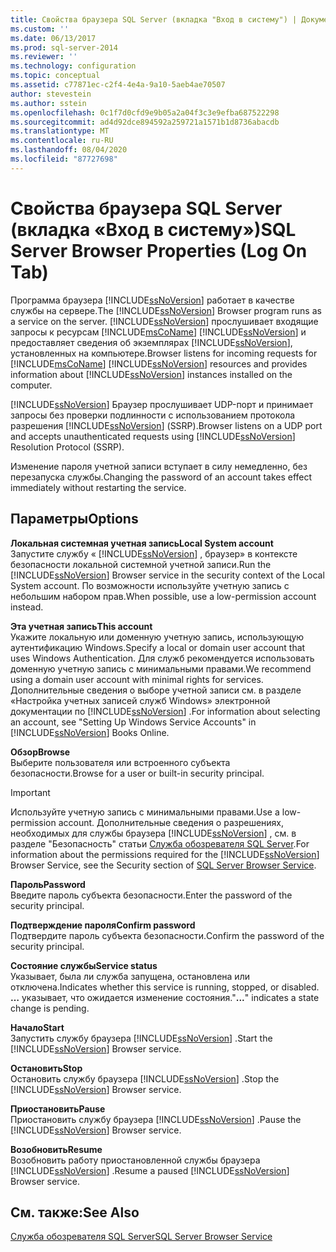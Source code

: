 ```yaml
---
title: Свойства браузера SQL Server (вкладка "Вход в систему") | Документы Майкрософт
ms.custom: ''
ms.date: 06/13/2017
ms.prod: sql-server-2014
ms.reviewer: ''
ms.technology: configuration
ms.topic: conceptual
ms.assetid: c77871ec-c2f4-4e4a-9a10-5aeb4ae70507
author: stevestein
ms.author: sstein
ms.openlocfilehash: 0c1f7d0cfd9e9b05a2a04f3c3e9efba687522298
ms.sourcegitcommit: ad4d92dce894592a259721a1571b1d8736abacdb
ms.translationtype: MT
ms.contentlocale: ru-RU
ms.lasthandoff: 08/04/2020
ms.locfileid: "87727698"
---
```

# <a name="sql-server-browser-properties-log-on-tab"></a><span data-ttu-id="54f2f-102">Свойства браузера SQL Server (вкладка «Вход в систему»)</span><span class="sxs-lookup"><span data-stu-id="54f2f-102">SQL Server Browser Properties (Log On Tab)</span></span>
  <span data-ttu-id="54f2f-103">Программа браузера [!INCLUDE[ssNoVersion](../../includes/ssnoversion-md.md)] работает в качестве службы на сервере.</span><span class="sxs-lookup"><span data-stu-id="54f2f-103">The [!INCLUDE[ssNoVersion](../../includes/ssnoversion-md.md)] Browser program runs as a service on the server.</span></span> [!INCLUDE[ssNoVersion](../../includes/ssnoversion-md.md)] <span data-ttu-id="54f2f-104">прослушивает входящие запросы к ресурсам [!INCLUDE[msCoName](../../includes/msconame-md.md)] [!INCLUDE[ssNoVersion](../../includes/ssnoversion-md.md)] и предоставляет сведения об экземплярах [!INCLUDE[ssNoVersion](../../includes/ssnoversion-md.md)], установленных на компьютере.</span><span class="sxs-lookup"><span data-stu-id="54f2f-104">Browser listens for incoming requests for [!INCLUDE[msCoName](../../includes/msconame-md.md)] [!INCLUDE[ssNoVersion](../../includes/ssnoversion-md.md)] resources and provides information about [!INCLUDE[ssNoVersion](../../includes/ssnoversion-md.md)] instances installed on the computer.</span></span>  
  
 [!INCLUDE[ssNoVersion](../../includes/ssnoversion-md.md)] <span data-ttu-id="54f2f-105">Браузер прослушивает UDP-порт и принимает запросы без проверки подлинности с использованием протокола разрешения [!INCLUDE[ssNoVersion](../../includes/ssnoversion-md.md)] (SSRP).</span><span class="sxs-lookup"><span data-stu-id="54f2f-105">Browser listens on a UDP port and accepts unauthenticated requests using [!INCLUDE[ssNoVersion](../../includes/ssnoversion-md.md)] Resolution Protocol (SSRP).</span></span>  
  
 <span data-ttu-id="54f2f-106">Изменение пароля учетной записи вступает в силу немедленно, без перезапуска службы.</span><span class="sxs-lookup"><span data-stu-id="54f2f-106">Changing the password of an account takes effect immediately without restarting the service.</span></span>  
  
## <a name="options"></a><span data-ttu-id="54f2f-107">Параметры</span><span class="sxs-lookup"><span data-stu-id="54f2f-107">Options</span></span>  
 <span data-ttu-id="54f2f-108">**Локальная системная учетная запись**</span><span class="sxs-lookup"><span data-stu-id="54f2f-108">**Local System account**</span></span>  
 <span data-ttu-id="54f2f-109">Запустите службу « [!INCLUDE[ssNoVersion](../../includes/ssnoversion-md.md)] , браузер» в контексте безопасности локальной системной учетной записи.</span><span class="sxs-lookup"><span data-stu-id="54f2f-109">Run the [!INCLUDE[ssNoVersion](../../includes/ssnoversion-md.md)] Browser service in the security context of the Local System account.</span></span> <span data-ttu-id="54f2f-110">По возможности используйте учетную запись с небольшим набором прав.</span><span class="sxs-lookup"><span data-stu-id="54f2f-110">When possible, use a low-permission account instead.</span></span>  
  
 <span data-ttu-id="54f2f-111">**Эта учетная запись**</span><span class="sxs-lookup"><span data-stu-id="54f2f-111">**This account**</span></span>  
 <span data-ttu-id="54f2f-112">Укажите локальную или доменную учетную запись, использующую аутентификацию Windows.</span><span class="sxs-lookup"><span data-stu-id="54f2f-112">Specify a local or domain user account that uses Windows Authentication.</span></span> <span data-ttu-id="54f2f-113">Для служб рекомендуется использовать доменную учетную запись с минимальными правами.</span><span class="sxs-lookup"><span data-stu-id="54f2f-113">We recommend using a domain user account with minimal rights for services.</span></span> <span data-ttu-id="54f2f-114">Дополнительные сведения о выборе учетной записи см. в разделе «Настройка учетных записей служб Windows» электронной документации по [!INCLUDE[ssNoVersion](../../includes/ssnoversion-md.md)] .</span><span class="sxs-lookup"><span data-stu-id="54f2f-114">For information about selecting an account, see "Setting Up Windows Service Accounts" in [!INCLUDE[ssNoVersion](../../includes/ssnoversion-md.md)] Books Online.</span></span>  
  
 <span data-ttu-id="54f2f-115">**Обзор**</span><span class="sxs-lookup"><span data-stu-id="54f2f-115">**Browse**</span></span>  
 <span data-ttu-id="54f2f-116">Выберите пользователя или встроенного субъекта безопасности.</span><span class="sxs-lookup"><span data-stu-id="54f2f-116">Browse for a user or built-in security principal.</span></span>  
  
> [!IMPORTANT]  
>  <span data-ttu-id="54f2f-117">Используйте учетную запись с минимальными правами.</span><span class="sxs-lookup"><span data-stu-id="54f2f-117">Use a low-permission account.</span></span> <span data-ttu-id="54f2f-118">Дополнительные сведения о разрешениях, необходимых для службы браузера [!INCLUDE[ssNoVersion](../../includes/ssnoversion-md.md)] , см. в разделе "Безопасность" статьи [Служба обозревателя SQL Server](../../../2014/tools/configuration-manager/sql-server-browser-service.md).</span><span class="sxs-lookup"><span data-stu-id="54f2f-118">For information about the permissions required for the [!INCLUDE[ssNoVersion](../../includes/ssnoversion-md.md)] Browser Service, see the Security section of [SQL Server Browser Service](../../../2014/tools/configuration-manager/sql-server-browser-service.md).</span></span>  
  
 <span data-ttu-id="54f2f-119">**Пароль**</span><span class="sxs-lookup"><span data-stu-id="54f2f-119">**Password**</span></span>  
 <span data-ttu-id="54f2f-120">Введите пароль субъекта безопасности.</span><span class="sxs-lookup"><span data-stu-id="54f2f-120">Enter the password of the security principal.</span></span>  
  
 <span data-ttu-id="54f2f-121">**Подтверждение пароля**</span><span class="sxs-lookup"><span data-stu-id="54f2f-121">**Confirm password**</span></span>  
 <span data-ttu-id="54f2f-122">Подтвердите пароль субъекта безопасности.</span><span class="sxs-lookup"><span data-stu-id="54f2f-122">Confirm the password of the security principal.</span></span>  
  
 <span data-ttu-id="54f2f-123">**Состояние службы**</span><span class="sxs-lookup"><span data-stu-id="54f2f-123">**Service status**</span></span>  
 <span data-ttu-id="54f2f-124">Указывает, была ли служба запущена, остановлена или отключена.</span><span class="sxs-lookup"><span data-stu-id="54f2f-124">Indicates whether this service is running, stopped, or disabled.</span></span> <span data-ttu-id="54f2f-125">**…** указывает, что ожидается изменение состояния.</span><span class="sxs-lookup"><span data-stu-id="54f2f-125">"**...**" indicates a state change is pending.</span></span>  
  
 <span data-ttu-id="54f2f-126">**Начало**</span><span class="sxs-lookup"><span data-stu-id="54f2f-126">**Start**</span></span>  
 <span data-ttu-id="54f2f-127">Запустить службу браузера [!INCLUDE[ssNoVersion](../../includes/ssnoversion-md.md)] .</span><span class="sxs-lookup"><span data-stu-id="54f2f-127">Start the [!INCLUDE[ssNoVersion](../../includes/ssnoversion-md.md)] Browser service.</span></span>  
  
 <span data-ttu-id="54f2f-128">**Остановить**</span><span class="sxs-lookup"><span data-stu-id="54f2f-128">**Stop**</span></span>  
 <span data-ttu-id="54f2f-129">Остановить службу браузера [!INCLUDE[ssNoVersion](../../includes/ssnoversion-md.md)] .</span><span class="sxs-lookup"><span data-stu-id="54f2f-129">Stop the [!INCLUDE[ssNoVersion](../../includes/ssnoversion-md.md)] Browser service.</span></span>  
  
 <span data-ttu-id="54f2f-130">**Приостановить**</span><span class="sxs-lookup"><span data-stu-id="54f2f-130">**Pause**</span></span>  
 <span data-ttu-id="54f2f-131">Приостановить службу браузера [!INCLUDE[ssNoVersion](../../includes/ssnoversion-md.md)] .</span><span class="sxs-lookup"><span data-stu-id="54f2f-131">Pause the [!INCLUDE[ssNoVersion](../../includes/ssnoversion-md.md)] Browser service.</span></span>  
  
 <span data-ttu-id="54f2f-132">**Возобновить**</span><span class="sxs-lookup"><span data-stu-id="54f2f-132">**Resume**</span></span>  
 <span data-ttu-id="54f2f-133">Возобновить работу приостановленной службы браузера [!INCLUDE[ssNoVersion](../../includes/ssnoversion-md.md)] .</span><span class="sxs-lookup"><span data-stu-id="54f2f-133">Resume a paused [!INCLUDE[ssNoVersion](../../includes/ssnoversion-md.md)] Browser service.</span></span>  
  
## <a name="see-also"></a><span data-ttu-id="54f2f-134">См. также:</span><span class="sxs-lookup"><span data-stu-id="54f2f-134">See Also</span></span>  
 [<span data-ttu-id="54f2f-135">Служба обозревателя SQL Server</span><span class="sxs-lookup"><span data-stu-id="54f2f-135">SQL Server Browser Service</span></span>](../../../2014/tools/configuration-manager/sql-server-browser-service.md)  
  
  
